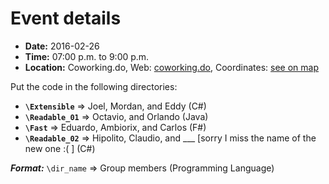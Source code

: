 # Event details
- **Date:** 2016-02-26
- **Time:** 07:00 p.m. to 9:00 p.m.
- **Location:** Coworking.do, Web: [coworking.do](http://coworking.do/#contacto "coworking.do"), Coordinates: [see on map](https://www.google.com.do/maps/place/Coworking.do/@18.452606,-69.9626747,17z/data=!3m1!4b1!4m2!3m1!1s0x8ea561f729a66f7b:0xeb6675b177ed5efb?hl=en "@18.452606,-69.9626747,17z") 

Put the code in the following directories:

- **`\Extensible`** => Joel, Mordan, and Eddy (C#)
- **`\Readable_01`** => Octavio, and Orlando (Java)
- **`\Fast`** => Eduardo, Ambiorix, and Carlos (F#)
- **`\Readable_02`** => Hipolito, Claudio, and ___ [sorry I miss the name of the new one :( ] (C#)

***Format:*** `\dir_name` => Group members (Programming Language)